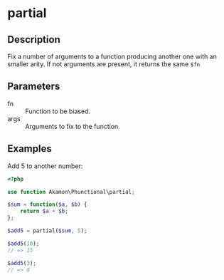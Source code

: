 # partial

## Description
Fix a number of arguments to a function producing another one with an smaller arity.
If not arguments are present, it returns the same `$fn`

## Parameters

<dl>
  <dt>fn</dt>
  <dd>Function to be biased.</dd>
  
  <dt>args</dt>
  <dd>Arguments to fix to the function.</dd>
</dl>

## Examples

Add 5 to another number:
```php
<?php

use function Akamon\Phunctional\partial;

$sum = function($a, $b) {
    return $a + $b;
};

$add5 = partial($sum, 5);

$add5(10);
// => 15

$add5(3);
// => 8
```
